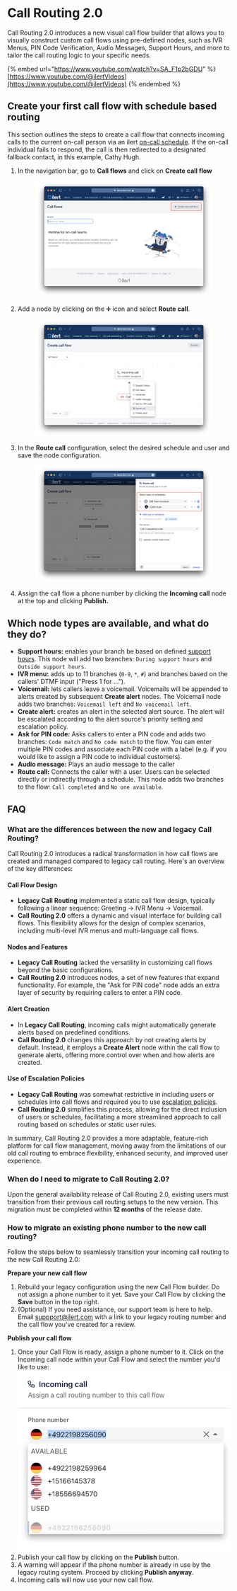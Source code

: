 # Call Routing 2.0

Call Routing 2.0 introduces a new visual call flow builder that allows you to visually construct custom call flows using pre-defined nodes, such as IVR Menus, PIN Code Verification, Audio Messages, Support Hours, and more to tailor the call routing logic to your specific needs.

{% embed url="https://www.youtube.com/watch?v=SA_F1p2bGDU" %}
[https://www.youtube.com/@ilertVideos](https://www.youtube.com/@ilertVideos)
{% endembed %}

## Create your first call flow with schedule based routing

This section outlines the steps to create a call flow that connects incoming calls to the current on-call person via an ilert [on-call schedule](../on-call-management-and-escalations/on-call-schedules/). If the on-call individual fails to respond, the call is then redirected to a designated fallback contact, in this example, Cathy Hugh.

1.  In the navigation bar, go to **Call flows** and click on **Create call flow**&#x20;

    <figure><img src="../.gitbook/assets/Screenshot 2024-03-19 at 22.22.13.png" alt=""><figcaption></figcaption></figure>
2.  Add a node by clicking on the ➕ icon and select **Route call**.&#x20;

    <figure><img src="../.gitbook/assets/image (2) (1) (1).png" alt=""><figcaption></figcaption></figure>
3.  In the **Route call** configuration, select the desired schedule and user and save the node configuration.

    <figure><img src="../.gitbook/assets/Screenshot 2024-03-19 at 22.27.42.png" alt=""><figcaption></figcaption></figure>
4. Assign the call flow a phone number by clicking the **Incoming call** node at the top and clicking **Publish.**&#x20;

## Which node types are available, and what do they do?

* **Support hours:** enables your branch be based on defined [support hours](../alerting/support-hours.md). This node will add two branches: `During support hours` and `Outside support hours`.
* **IVR menu:** adds up to 11 branches (`0-9`, `*`, `#`) and branches based on the callers' DTMF input ("Press 1 for ...").
* **Voicemail:** lets callers leave a voicemail. Voicemails will be appended to alerts created by subsequent **Create alert** nodes. The Voicemail node adds two branches: `Voicemail left` and `No voicemail left`.
* **Create alert:** creates an alert in the selected alert source. The alert will be escalated according to the alert source's priority setting and escalation policy.
* **Ask for PIN code:** Asks callers to enter a PIN code and adds two branches: `Code match` and `No code match` to the flow. You can enter multiple PIN codes and associate each PIN code with a label (e.g. if you would like to assign a PIN code to individual customers).
* **Audio message:** Plays an audio message to the caller
* **Route call:** Connects the caller with a user.  Users can be selected directly or indirectly through a schedule. This node adds two branches to the flow: `Call completed` and `No one available`.

## FAQ

### What are the differences between the new and legacy Call Routing?

Call Routing 2.0 introduces a radical transformation in how call flows are created and managed compared to legacy call routing. Here's an overview of the key differences:

#### Call Flow Design

* **Legacy Call Routing** implemented a static call flow design, typically following a linear sequence: Greeting -> IVR Menu -> Voicemail.
* **Call Routing 2.0** offers a dynamic and visual interface for building call flows. This flexibility allows for the design of complex scenarios, including multi-level IVR menus and multi-language call flows.

#### Nodes and Features

* **Legacy Call Routing** lacked the versatility in customizing call flows beyond the basic configurations.
* **Call Routing 2.0** introduces nodes, a set of new features that expand functionality. For example, the "Ask for PIN code" node adds an extra layer of security by requiring callers to enter a PIN code.

#### Alert Creation

* In **Legacy Call Routing**, incoming calls might automatically generate alerts based on predefined conditions.
* **Call Routing 2.0** changes this approach by not creating alerts by default. Instead, it employs a **Create Alert** node within the call flow to generate alerts, offering more control over when and how alerts are created.

#### Use of Escalation Policies

* **Legacy Call Routing** was somewhat restrictive in including users or schedules into call flows and required you to use [escalation policies](../on-call-management-and-escalations/escalation-policies.md).&#x20;
* **Call Routing 2.0** simplifies this process, allowing for the direct inclusion of users or schedules, facilitating a more streamlined approach to call routing based on schedules or static user rules.

In summary, Call Routing 2.0 provides a more adaptable, feature-rich platform for call flow management, moving away from the limitations of our old call routing to embrace flexibility, enhanced security, and improved user experience.

### When do I need to migrate to Call Routing 2.0?

Upon the general availability release of Call Routing 2.0, existing users must transition from their previous call routing setups to the new version. This migration must be completed within **12 months** of the release date.

### How to migrate an existing phone number to the new call routing?

Follow the steps below to seamlessly transition your incoming call routing to the new Call Routing 2.0:

**Prepare your new call flow**

1. Rebuild your legacy configuration using the new Call Flow builder. Do not assign a phone number to it yet. Save your Call Flow by clicking the **Save** button in the top right.
2. (Optional) If you need assistance, our support team is here to help. Email suppport@ilert.com with a link to your legacy routing number and the call flow you've created for a review.

**Publish your call flow**

1. Once your Call Flow is ready, assign a phone number to it. Click on the Incoming call node within your Call Flow and select the number you'd like to use:\
   ![](<../.gitbook/assets/image (4) (1).png>)
2. Publish your call flow by clicking on the **Publish** button.&#x20;
3. A warning will appear if the phone number is already in use by the legacy routing system. Proceed by clicking **Publish anyway**.
4. Incoming calls will now use your new call flow.&#x20;

### &#x20;


